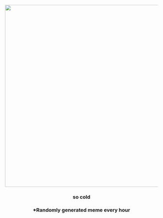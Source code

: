 <p align="center">
        <img src="https://i.redd.it/36oj5irk73z81.gif" width="600" height="600">
        </p>
        <h3 align="center">so cold</h3>
        <h3 align="center">*Randomly generated meme every hour</h3>
    